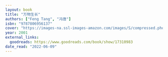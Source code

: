 ```yaml
---
layout: book
title: "万物生长"
authors: ["Feng Tang", "冯唐"]
isbn: "9787806956137"
cover: "https://images-na.ssl-images-amazon.com/images/S/compressed.photo.goodreads.com/books/1359654194i/17310983.jpg"
year: 2001
external_links:
  goodreads: https://www.goodreads.com/book/show/17310983
date_read: "2022-06-09"
---
```

